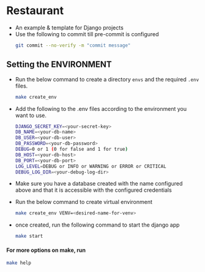 # Restaurant

- An example & template for Django projects
- Use the following to commit till pre-commit is configured
    ```zsh
    git commit --no-verify -m "commit message"
    ```

## Setting the ENVIRONMENT

- Run the below command to create a directory `envs` and the required `.env` files.
  ```zsh
  make create_env
  ```

- Add the following to the .env files according to the environment you want to use.

    ```bash
    DJANGO_SECRET_KEY=<your-secret-key> 
    DB_NAME=<your-db-name>
    DB_USER=<your-db-user>
    DB_PASSWORD=<your-db-password>
    DEBUG=0 or 1 (0 for false and 1 for true)
    DB_HOST=<your-db-host>
    DB_PORT=<your-db-port>
    LOG_LEVEL=DEBUG or INFO or WARNING or ERROR or CRITICAL
    DEBUG_LOG_DIR=<your-debug-log-dir>
    ```
- Make sure you have a database created with the name configured above and that it is accessible with the configured
  credentials
- Run the below command to create virtual environment
  ```zsh
  make create_env VENV=<desired-name-for-venv>
  ```
- once created, run the following command to start the django app
  ```zsh
  make start
  ```

#### For more options on make, run

  ```zsh
  make help
